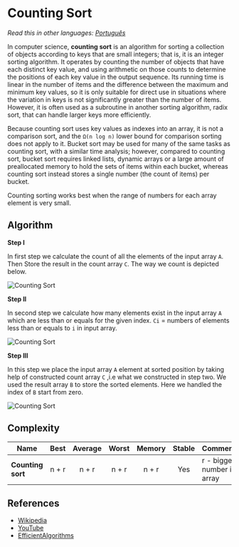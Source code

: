 # Counting Sort

_Read this in other languages:_
[_Português_](README.pt-BR.md)

In computer science, **counting sort** is an algorithm for sorting
a collection of objects according to keys that are small integers;
that is, it is an integer sorting algorithm. It operates by
counting the number of objects that have each distinct key value,
and using arithmetic on those counts to determine the positions
of each key value in the output sequence. Its running time is
linear in the number of items and the difference between the
maximum and minimum key values, so it is only suitable for direct
use in situations where the variation in keys is not significantly
greater than the number of items. However, it is often used as a
subroutine in another sorting algorithm, radix sort, that can
handle larger keys more efficiently.

Because counting sort uses key values as indexes into an array,
it is not a comparison sort, and the `Ω(n log n)` lower bound for
comparison sorting does not apply to it. Bucket sort may be used
for many of the same tasks as counting sort, with a similar time
analysis; however, compared to counting sort, bucket sort requires
linked lists, dynamic arrays or a large amount of preallocated
memory to hold the sets of items within each bucket, whereas
counting sort instead stores a single number (the count of items)
per bucket.

Counting sorting works best when the range of numbers for each array
element is very small.

## Algorithm

**Step I**

In first step we calculate the count of all the elements of the
input array `A`. Then Store the result in the count array `C`.
The way we count is depicted below.

![Counting Sort](https://3.bp.blogspot.com/-jJchly1BkTc/WLGqCFDdvCI/AAAAAAAAAHA/luljAlz2ptMndIZNH0KLTTuQMNsfzDeFQCLcB/s1600/CSortUpdatedStepI.gif)

**Step II**

In second step we calculate how many elements exist in the input
array `A` which are less than or equals for the given index.
`Ci` = numbers of elements less than or equals to `i` in input array.

![Counting Sort](https://1.bp.blogspot.com/-1vFu-VIRa9Y/WLHGuZkdF3I/AAAAAAAAAHs/8jKu2dbQee4ap9xlVcNsILrclqw0UxAVACLcB/s1600/Step-II.png)

**Step III**

In this step we place the input array `A` element at sorted
position by taking help of constructed count array `C` ,i.e what
we constructed in step two. We used the result array `B` to store
the sorted elements. Here we handled the index of `B` start from
zero.

![Counting Sort](https://1.bp.blogspot.com/-xPqylngqASY/WLGq3p9n9vI/AAAAAAAAAHM/JHdtXAkJY8wYzDMBXxqarjmhpPhM0u8MACLcB/s1600/ResultArrayCS.gif)

## Complexity

| Name              | Best  | Average | Worst | Memory | Stable | Comments                    |
| ----------------- | :---: | :-----: | :---: | :----: | :----: | :-------------------------- |
| **Counting sort** | n + r |  n + r  | n + r | n + r  |  Yes   | r - biggest number in array |

## References

- [Wikipedia](https://en.wikipedia.org/wiki/Counting_sort)
- [YouTube](https://www.youtube.com/watch?v=OKd534EWcdk&index=61&t=0s&list=PLLXdhg_r2hKA7DPDsunoDZ-Z769jWn4R8)
- [EfficientAlgorithms](https://efficientalgorithms.blogspot.com/2016/09/lenear-sorting-counting-sort.html)
